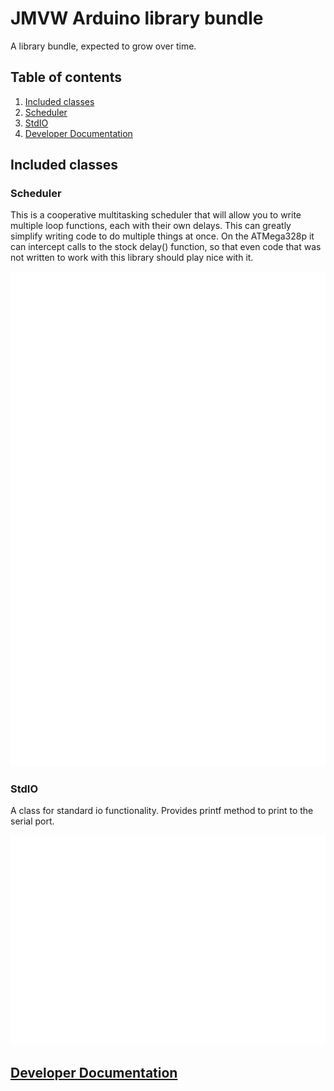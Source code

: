# JMVW Arduino library bundle

A library bundle, expected to grow over time.

## Table of contents

  1. [Included classes](#included-classes)
  2. [Scheduler](#scheduler)
  3. [StdIO](#stdio)
  4. [Developer Documentation](https://github.com/NetworkAndSoftware/JMVW/wiki)
   


## Included classes

 ### Scheduler
 This is a cooperative multitasking scheduler that will allow you to write multiple loop functions, each with their own delays. This can greatly simplify writing code to do multiple things at once. On the ATMega328p it can intercept calls to the stock delay() function, so that even code that was not written to work with this library should play nice with it. 
 
 ![Example](assets/scheduler/eg2.svg)

 ### StdIO
  A class for standard io functionality. Provides printf method to print to the serial port.

![Example](assets/stdio/eg1.svg)


## [Developer Documentation](https://github.com/NetworkAndSoftware/JMVW/wiki)
